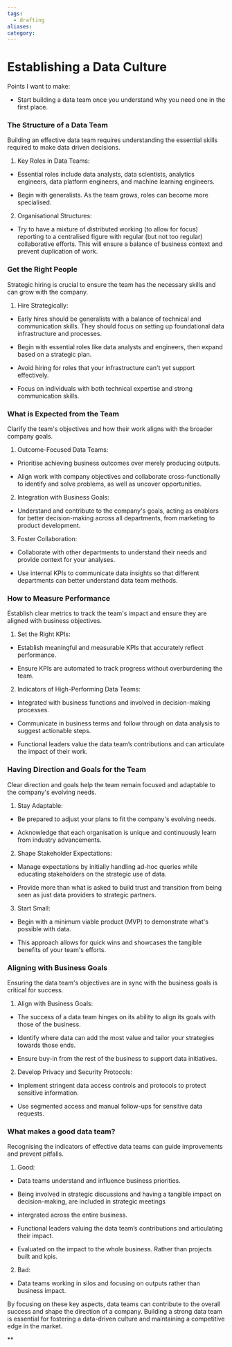 ```yaml
---
tags:
  - drafting
aliases: 
category:
---
```

# Establishing a Data Culture

Points I want to make:




- Start building a data team once you understand why you need one in the first place.
    

### The Structure of a Data Team

Building an effective data team requires understanding the essential skills required to make data driven decisions.

  

1. Key Roles in Data Teams:
    

- Essential roles include data analysts, data scientists, analytics engineers, data platform engineers, and machine learning engineers.
    
- Begin with generalists. As the team grows, roles can become more specialised.
    

2. Organisational Structures:
    

- Try to have a mixture of distributed working (to allow for focus) reporting to a centralised figure with regular (but not too regular) collaborative efforts. This will ensure a balance of business context and prevent duplication of work.
    

### Get the Right People

Strategic hiring is crucial to ensure the team has the necessary skills and can grow with the company.

  

1. Hire Strategically:
    

- Early hires should be generalists with a balance of technical and communication skills. They should focus on setting up foundational data infrastructure and processes.
    
- Begin with essential roles like data analysts and engineers, then expand based on a strategic plan.
    
- Avoid hiring for roles that your infrastructure can't yet support effectively.
    
- Focus on individuals with both technical expertise and strong communication skills.
    

### What is Expected from the Team

Clarify the team's objectives and how their work aligns with the broader company goals.

  

1. Outcome-Focused Data Teams:
    

- Prioritise achieving business outcomes over merely producing outputs.
    
- Align work with company objectives and collaborate cross-functionally to identify and solve problems, as well as uncover opportunities.
    

2. Integration with Business Goals:
    

- Understand and contribute to the company's goals, acting as enablers for better decision-making across all departments, from marketing to product development.
    

3. Foster Collaboration:
    

- Collaborate with other departments to understand their needs and provide context for your analyses.
    
- Use internal KPIs to communicate data insights so that different departments can better understand data team methods.
    

### How to Measure Performance

Establish clear metrics to track the team's impact and ensure they are aligned with business objectives.

  

1. Set the Right KPIs:
    

- Establish meaningful and measurable KPIs that accurately reflect performance.
    
- Ensure KPIs are automated to track progress without overburdening the team.
    

2. Indicators of High-Performing Data Teams:
    

- Integrated with business functions and involved in decision-making processes.
    
- Communicate in business terms and follow through on data analysis to suggest actionable steps.
    
- Functional leaders value the data team’s contributions and can articulate the impact of their work.
    

### Having Direction and Goals for the Team

Clear direction and goals help the team remain focused and adaptable to the company's evolving needs.

  

1. Stay Adaptable:
    

- Be prepared to adjust your plans to fit the company's evolving needs.
    
- Acknowledge that each organisation is unique and continuously learn from industry advancements.
    

2. Shape Stakeholder Expectations:
    

- Manage expectations by initially handling ad-hoc queries while educating stakeholders on the strategic use of data.
    
- Provide more than what is asked to build trust and transition from being seen as just data providers to strategic partners.
    

3. Start Small:
    

- Begin with a minimum viable product (MVP) to demonstrate what's possible with data.
    
- This approach allows for quick wins and showcases the tangible benefits of your team's efforts.
    

### Aligning with Business Goals

Ensuring the data team's objectives are in sync with the business goals is critical for success.

  

1. Align with Business Goals:
    

- The success of a data team hinges on its ability to align its goals with those of the business.
    
- Identify where data can add the most value and tailor your strategies towards those ends.
    
- Ensure buy-in from the rest of the business to support data initiatives.
    

2. Develop Privacy and Security Protocols:
    

- Implement stringent data access controls and protocols to protect sensitive information.
    
- Use segmented access and manual follow-ups for sensitive data requests.
    

### What makes a good data team?

Recognising the indicators of effective data teams can guide improvements and prevent pitfalls.

  

1. Good:
    

- Data teams understand and influence business priorities.
    
- Being involved in strategic discussions and having a tangible impact on decision-making, are included in strategic meetings
    
- intergrated across the entire business.
    
- Functional leaders valuing the data team’s contributions and articulating their impact.
    
- Evaluated on the impact to the whole business. Rather than projects built and kpis.
    

2. Bad:
    

- Data teams working in silos and focusing on outputs rather than business impact.
    

  

By focusing on these key aspects, data teams can contribute to the overall success and shape the direction of a company. Building a strong data team is essential for fostering a data-driven culture and maintaining a competitive edge in the market.

  
**